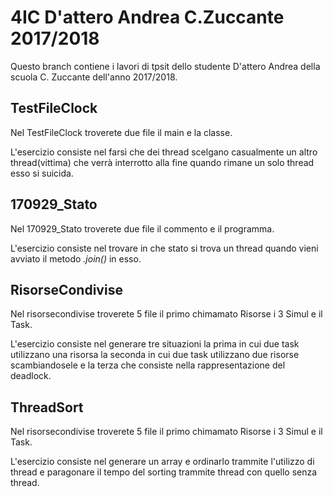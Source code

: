 # 4IC D'attero Andrea C.Zuccante 2017/2018
Questo branch contiene i lavori di tpsit dello studente D'attero Andrea della scuola C. Zuccante dell'anno 2017/2018.

## TestFileClock
Nel TestFileClock troverete due file il main e la classe.

L'esercizio consiste nel farsì che dei thread scelgano casualmente un altro thread(vittima) che verrà interrotto alla fine quando rimane un solo thread esso si suicida.

## 170929_Stato
Nel 170929_Stato troverete due file il commento e il programma.

L'esercizio consiste nel trovare in che stato si trova un thread quando vieni avviato il metodo _.join()_ in esso.

## RisorseCondivise
Nel risorsecondivise troverete 5 file il primo chimamato Risorse i 3 Simul e il Task.

L'esercizio consiste nel generare tre situazioni la prima in cui due task utilizzano una risorsa la seconda in cui due task utilizzano due risorse scambiandosele e la terza che consiste nella rappresentazione del deadlock.

## ThreadSort
Nel risorsecondivise troverete 5 file il primo chimamato Risorse i 3 Simul e il Task.

L'esercizio consiste nel generare un array e ordinarlo trammite l'utilizzo di thread e paragonare il tempo del sorting trammite thread con quello senza thread.
